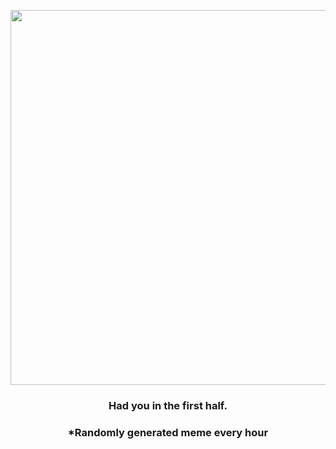 <p align="center">
        <img src="https://i.redd.it/0vxqu7zg3kc91.jpg" width="600" height="600">
        </p>
        <h3 align="center">Had you in the first half.</h3>
        <h3 align="center">*Randomly generated meme every hour</h3>
    